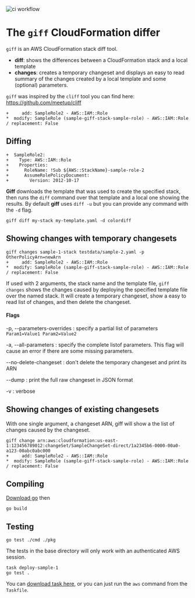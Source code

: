 ![ci workflow](https://github.com/danpizz/giff/actions/workflows/default.yml/badge.svg)
# The `giff` CloudFormation differ

`giff` is an AWS CloudFormation stack diff tool.

* **diff**: shows the differences between a CloudFormation stack and a local template
* **changes**: creates a temporary changeset and displays an easy to read summary of the changes created by a local template and some (optional) parameters.

`giff` was inspired by the `cliff` tool you can find here: https://github.com/meetup/cliff

```
+     add: SampleRole2 - AWS::IAM::Role
*  modify: SampleRole (sample-giff-stack-sample-role) - AWS::IAM::Role / replacement: False
```

## Diffing

```
+  SampleRole2:
+    Type: AWS::IAM::Role
+    Properties:
+      RoleName: !Sub ${AWS::StackName}-sample-role-2
+      AssumeRolePolicyDocument:
+        Version: 2012-10-17
```

**Giff** downloads the template that was used to create the specified stack, then runs the `diff` command over that template and a local one showing the results.
By default **giff** uses `diff -u` but you can provide any command with the `-d` flag.


```
giff diff my-stack my-template.yaml -d colordiff
```

## Showing changes with temporary changesets

```
giff changes sample-1-stack testdata/sample-2.yaml -p OtherPolicyArn=newArn
+     add: SampleRole2 - AWS::IAM::Role
*  modify: SampleRole (sample-giff-stack-sample-role) - AWS::IAM::Role / replacement: False
```

If used with 2 arguments, the stack name and the template file, `giff changes` shows the changes caused by deploying the specified template file over the named stack. 
It will create a temporary changeset, show a easy to read list of changes, and then delete the changeset.

#### Flags

-p, --parameters-overrides
: specify a partial list of parameters `Param1=Value1 Param2=Value2`

-a, --all-parameters
: specify the complete listof parameters. This flag will cause an error if there are some missing parameters.

--no-delete-changeset
: don't delete the temporary changeset and print its ARN

--dump
: print the full raw changeset in JSON format

-v
: verbose

## Showing changes of existing changesets

With one single argument, a changeset ARN, giff will show a the list of changes caused by the changeset.

```
giff change arn:aws:cloudformation:us-east-1:123456789012:changeSet/SampleChangeSet-direct/1a2345b6-0000-00a0-a123-00abc0abc000
+     add: SampleRole2 - AWS::IAM::Role
*  modify: SampleRole (sample-giff-stack-sample-role) - AWS::IAM::Role / replacement: False
```

## Compiling

[Download go](https://golang.org) then
```
go build
```

## Testing

```
go test ./cmd ./pkg
```

The tests in the base directory will only work with an authenticated AWS session.

```
task deploy-sample-1
go test .
```

You can [download task here](https://taskfile.dev/#/), or you can just run the `aws` command from the `Taskfile`.
